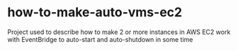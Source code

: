 # how-to-make-auto-vms-ec2
Project used to describe how to make 2 or more instances in AWS EC2 work with EventBridge to auto-start and auto-shutdown in some time
